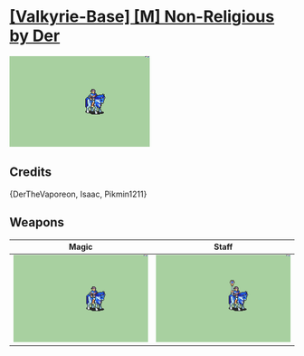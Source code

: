 # [\[Valkyrie-Base\] \[M\] Non-Religious by Der](./)

<img src="./6.%20Magic/Magic_000.png" alt="[Valkyrie-Base] [M] Non-Religious by Der standing" />

## Credits

{DerTheVaporeon, Isaac, Pikmin1211}

## Weapons


|Magic |Staff |
|  :---: | :---: |
| <img alt="Magic animation" src="./6.%20Magic/Magic.gif" /> | <img alt="Staff animation" src="./7.%20Staff/Staff.gif" /> |
